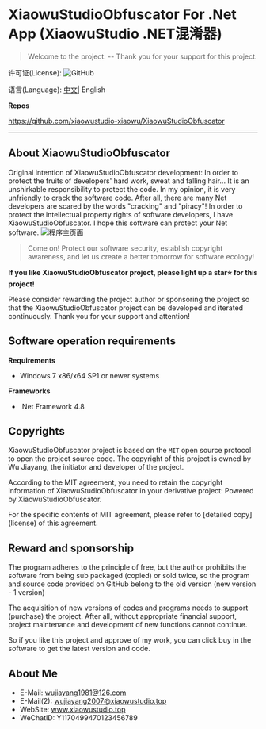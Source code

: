 # XiaowuStudioObfuscator For .Net App (XiaowuStudio .NET混淆器)
>Welcome to the project.  -- Thank you for your support for this project.
>
许可证(License): 
![GitHub](https://img.shields.io/github/license/xiaowustudio-xiaowu/XiaowuStudioObfuscator)

语言(Language): [中文](README.md)| English

**Repos**

https://github.com/xiaowustudio-xiaowu/XiaowuStudioObfuscator

---
## About XiaowuStudioObfuscator

Original intention of XiaowuStudioObfuscator development:
In order to protect the fruits of developers' hard work, sweat and falling hair... It is an unshirkable responsibility to protect the code. In my opinion, it is very unfriendly to crack the software code. After all, there are many Net developers are scared by the words "cracking" and "piracy"! In order to protect the intellectual property rights of software developers, I have XiaowuStudioObfuscator. I hope this software can protect your Net software.
![程序主页面](https://user-images.githubusercontent.com/52036257/147386290-adef353a-5a93-43f1-9dc2-a7c293acd187.png)
>Come on! Protect our software security, establish copyright awareness, and let us create a better tomorrow for software ecology!
>
**If you like XiaowuStudioObfuscator project, please light up a star⭐ for this project!**

Please consider rewarding the project author or sponsoring the project so that the XiaowuStudioObfuscator project can be developed and iterated continuously. Thank you for your support and attention!

## Software operation requirements

**Requirements**

- Windows 7 x86/x64 SP1 or newer systems

**Frameworks**

- .Net Framework 4.8

## Copyrights

XiaowuStudioObfuscator project is based on the `` MIT `` open source protocol to open the project source code. The copyright of this project is owned by Wu Jiayang, the initiator and developer of the project.

According to the MIT agreement, you need to retain the copyright information of XiaowuStudioObfuscator in your derivative project: Powered by XiaowuStudioObfuscator.

For the specific contents of MIT agreement, please refer to [detailed copy] (license) of this agreement.

## Reward and sponsorship
The program adheres to the principle of free, but the author prohibits the software from being sub packaged (copied) or sold twice, so the program and source code provided on GitHub belong to the old version (new version - 1 version)

The acquisition of new versions of codes and programs needs to support (purchase) the project. After all, without appropriate financial support, project maintenance and development of new functions cannot continue.

So if you like this project and approve of my work, you can click buy in the software to get the latest version and code.

## About Me 
- E-Mail: wujiayang1981@126.com
- E-Mail(2): wujiayang2007@xiaowustudio.top
- WebSite: www.xiaowustudio.top
- WeChatID: Y1170499470123456789
